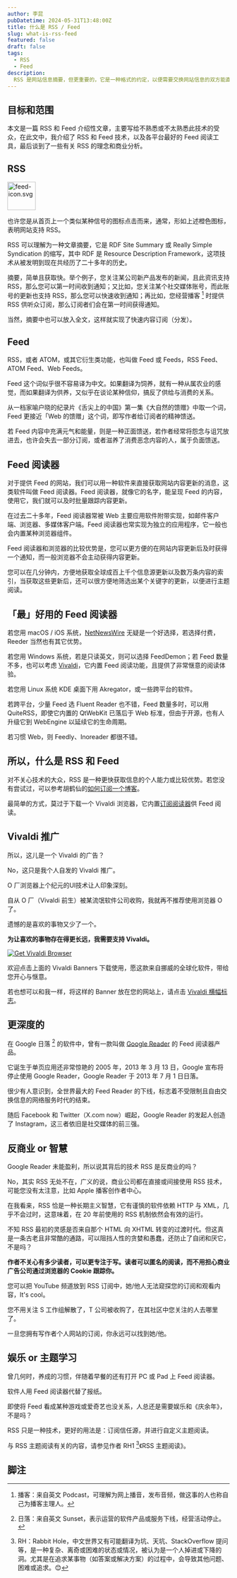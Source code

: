 ```yaml
---
author: 李昆
pubDatetime: 2024-05-31T13:48:00Z
title: 什么是 RSS / Feed
slug: what-is-rss-feed
featured: false
draft: false
tags:
  - RSS
  - Feed
description:
  RSS 是网站信息摘要，但更重要的，它是一种格式的约定，以便需要交换网站信息的双方能直接按格式约定来交换信息，至于 Feed，为什么最初没有人翻译为馈送？
---
```


## 目标和范围

本文是一篇 RSS 和 Feed 介绍性文章，主要写给不熟悉或不太熟悉此技术的受众，在此文中，我介绍了 RSS 和 Feed 技术，以及各平台最好的 Feed 阅读工具，最后谈到了一些有关 RSS 的理念和商业分析。

## RSS

<img src="https://likun.cc/assets/feed-icon.svg" class="svg-64" style="border:0" alt="feed-icon.svg">

也许您是从首页上一个类似某种信号的图标点击而来，通常，形如上述橙色图标，表明网站支持 RSS。

RSS 可以理解为一种文章摘要，它是 RDF Site Summary 或 Really Simple Syndication 的缩写，其中 RDF 是 Resource Description Framework，这项技术从被发明到现在共经历了二十多年的历史。

摘要，简单且获取快。举个例子，您关注某公司新产品发布的新闻，且此资讯支持 RSS，那么您可以第一时间收到通知；又比如，您关注某个社交媒体账号，而此账号的更新也支持 RSS，那么您可以快速收到通知；再比如，您经营播客 [^1] 时提供 RSS 供听众订阅，那么订阅者们会在第一时间获得通知。

当然，摘要中也可以放入全文，这样就实现了快速内容订阅（分发）。

## Feed

RSS，或者 ATOM，或其它衍生类功能，也叫做 Feed 或 Feeds，RSS Feed、ATOM Feed、Web Feeds。

Feed 这个词似乎很不容易译为中文。如果翻译为饲养，就有一种从属农业的感觉，而如果翻译为供养，又似乎在谈论某种信仰，搞反了供给与消费的关系。

从一档家喻户晓的纪录片《舌尖上的中国》第一集《大自然的馈赠》中取一个词，Feed 更接近「Web 的馈赠」这个词，即写作者给订阅者的精神馈送。

若 Feed 内容中充满元气和能量，则是一种正面馈送，若作者经常将怨念与诅咒放进去，也许会失去一部分订阅，或者滋养了消费恶念内容的人，属于负面馈送。

## Feed 阅读器

对于提供 Feed 的网站，我们可以用一种软件来直接获取网站内容更新的消息，这类软件叫做 Feed 阅读器。Feed 阅读器，就像它的名字，能呈现 Feed 的内容，使用它，我们就可以及时批量跟踪内容更新。

在过去二十多年，Feed 阅读器常被 Web 主要应用软件附带实现，如邮件客户端、浏览器、多媒体客户端。Feed 阅读器也常实现为独立的应用程序，它一般也会内置某种浏览器组件。

Feed 阅读器和浏览器的比较优势是，您可以更方便的在网站内容更新后及时获得一个通知，而一般浏览器不会主动获得内容更新。

您可以在几分钟内，方便地获取全球成百上千个信息源更新以及数万条内容的索引，当获取这些更新后，还可以很方便地筛选出某个关键字的更新，以便进行主题阅读。

## 「最」好用的 Feed 阅读器

若您用 macOS / iOS 系统，<a href="https://netnewswire.com/" target="_blank">NetNewsWire</a> 无疑是一个好选择，若选择付费，Reeder 当然也有其它优势。

若您用 Windows 系统，若是只读英文，则可以选择 FeedDemon；若 Feed 数量不多，也可以考虑 <a href="https://vivaldi.com/" target="_blank">Vivaldi</a>，它内置 Feed 阅读功能，且提供了非常惬意的阅读体验。

若您用 Linux 系统 KDE 桌面下用 Akregator，或一些跨平台的软件。

若跨平台，少量 Feed 选 Fluent Reader 也不错，Feed 数量多时，可以用 QuiteRSS，即使它内置的 QtWebKit 已落后于 Web 标准，但由于开源，也有人升级它到 WebEngine 以延续它的生命周期。

若习惯 Web，则 Feedly、Inoreader 都很不错。
## 所以，什么是 RSS 和 Feed

对不关心技术的大众，RSS 是一种更快获取信息的个人能力或比较优势。若您没有尝试过，可以参考胡鹤仙的<a href="https://client.sspai.com/post/85261">如何订阅一个博客</a>。

最简单的方式，莫过于下载一个 Vivaldi 浏览器，它内置<a href="https://vivaldi.com/zh-hans/features/feed-reader/" target="_blank">订阅阅读器</a>供 Feed 阅读。

## Vivaldi 推广

所以，这儿是一个 Vivaldi 的广告？

No，这只是我个人自发的 Vivaldi 推广。

<span class="marginnote">O 厂浏览器上个纪元的UI技术让人印象深刻。</span>

自从 O 厂（Vivaldi 前生）被某流氓软件公司收购，我就再不推荐使用浏览器 O 了。

遗憾的是喜欢的事物又少了一个。

**为让喜欢的事物存在得更长远，我需要支持 Vivaldi。**

<a href="https://vivaldi.com?pk_campaign=Banners&pk_kwd=230x50"><img src="https://vivaldi.com/buttons/files/230x50.png" alt="Get Vivaldi Browser" style="border:0"></a>


欢迎点击上面的 Vivaldi Banners 下载使用，愿这款来自挪威的全球化软件，带给您开心与惬意。

若也想可以和我一样，将这样的 Banner 放在您的网站上，请点击 <a href="https://vivaldi.com/zh-hans/banners/" target="_blank">Vivaldi 横幅标志</a>。

## 更深度的

在 Google 日落 [^2] 的软件中，曾有一款叫做 <a href="https://en.wikipedia.org/wiki/Google_Reader" target="_blank">Google Reader</a> 的 Feed 阅读器产品。

它诞生于单页应用还非常惊艳的 2005 年，2013 年 3 月 13 日，Google 宣布将停止使用 Google Reader，Google Reader 于 2013 年 7 月 1 日日落。

很少有人意识到，全世界最大的 Feed Reader 的下线，标志着不受限制且自由交换信息的网络服务时代的结束。

随后 Facebook 和 Twitter（X.com now）崛起，Google Reader 的发起人创造了 Instagram，这三者依旧是社交媒体的前三强。

## 反商业 or 智慧

Google Reader 未能盈利，所以说其背后的技术 RSS 是反商业的吗？

No，其实 RSS 无处不在，广义的说，商业公司都在直接或间接使用 RSS 技术，可能您没有太注意，比如 Apple 播客创作者中心。

在我看来，RSS 恰是一种长期主义智慧，它有谨慎的软件依赖 HTTP 与 XML，几乎不会过时，这意味着，在 20 年前使用的 RSS 机制依然会有效的运行。

不知 RSS 最初的灵感是否来自那个 HTML 向 XHTML 转变的过渡时代。但这真是一条古老且非常酷的通路，可以阻挡人性的贪婪和愚蠢，还防止了自闭和厌它，不是吗？

**作者不关心有多少读者，可以更专注于写。读者可以匿名的阅读，而不用担心商业广告公司通过浏览器的 Cookie 跟踪你。**

您可以把 YouTube 频道放到 RSS 订阅中，她/他人无法窥探您的订阅和观看内容，It's cool。

您不用关注 S 工作组解散了，T 公司被收购了，在其社区中您关注的人去哪里了。

一旦您拥有写作者个人网站的订阅，你永远可以找到她/他。

## 娱乐 or 主题学习

曾几何时，养成的习惯，伴随着早餐的还有打开 PC 或 Pad 上 Feed 阅读器。

软件人用 Feed 阅读器代替了报纸。

即使将 Feed 看成某种游戏或爱奇艺也没关系，人总还是需要娱乐和《庆余年》，不是吗？

RSS 只是一种技术，更好的用法是：订阅信任源，并进行自定义主题阅读。

与 RSS 主题阅读有关的内容，请参见作者 RH1 [^3]《RSS 主题阅读》。

## 脚注

[^1]: 播客：来自英文 Podcast，可理解为网上播音，发布音频，做这事的人也称自己为播客主理人。
[^2]: 日落：来自英文 Sunset，表示运营的软件产品或服务下线，经营活动停止。
[^3]: RH：Rabbit Hole，中文世界又有可能翻译为坑、天坑、StackOverflow 提问等，是一种复杂、离奇或困难的状态或情况，被认为是一个人掉进或下降的洞。尤其是在追求某事物（如答案或解决方案）的过程中，会导致其他问题、困难或追求。😊

<style>
    .svg-64 {
        width: 64px;
        height: 64px;
    }
</style>
